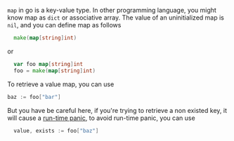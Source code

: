 `map` in go is a key-value type. In other programming language, you might know map as `dict` or associative array. The value of an uninitialized map is `nil`, and you can define map as follows

```go
  make(map[string]int)
```

or

```go
  var foo map[string]int
  foo = make(map[string]int)
```

To retrieve a value map, you can use

```go
baz := foo["bar"]
```

But you have be careful here, if you're trying to retrieve a non existed key, it will cause a [run-time panic][gospec-run-time-panic], to avoid run-time panic, you can use

```go
  value, exists := foo["baz"]
```

[gospec-run-time-panic]: https://golang.org/ref/spec#Run_time_panics
